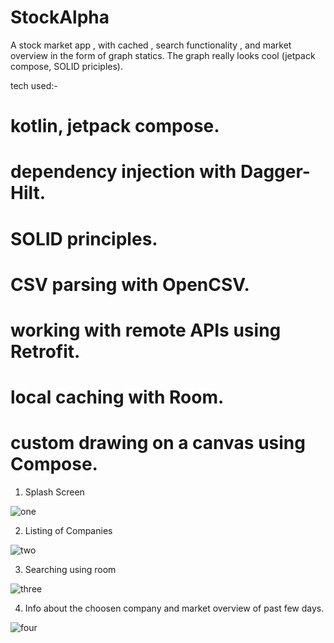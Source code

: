 # StockAlpha
A stock market app , with cached , search functionality , and market overview in the form of graph statics.
The graph really looks cool (jetpack compose, SOLID priciples).

tech used:-
# kotlin, jetpack compose.
# dependency injection with Dagger-Hilt.
# SOLID principles.
# CSV parsing with OpenCSV.
# working with remote APIs using Retrofit.
# local caching with Room.
# custom drawing on a canvas using Compose.

1) Splash Screen

![one](https://user-images.githubusercontent.com/88109183/169540578-7f85b4a3-a815-41b1-80ef-4f6318fa5440.jpeg)

2) Listing of Companies

![two](https://user-images.githubusercontent.com/88109183/169540733-291122ed-497a-4cc4-8d29-592c5dbce17d.jpeg)


3) Searching using room

![three](https://user-images.githubusercontent.com/88109183/169540911-ade81bf1-25a1-4817-ae81-a7a902c449db.jpeg)


4) Info about the choosen company and market overview of past few days.

![four](https://user-images.githubusercontent.com/88109183/169541124-3f8d8b27-3c37-4777-a3b8-a2bbca93b516.jpeg)
